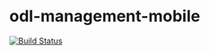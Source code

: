 odl-management-mobile
=====================

[![Build Status](https://travis-ci.org/wearebase/odl-management-mobile.png?branch=grunt)](https://travis-ci.org/wearebase/odl-management-mobile)